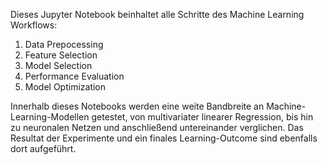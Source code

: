 Dieses Jupyter Notebook beinhaltet alle Schritte des Machine Learning Workflows:
1. Data Prepocessing
2. Feature Selection
3. Model Selection
4. Performance Evaluation
5. Model Optimization

Innerhalb dieses Notebooks werden eine weite Bandbreite an Machine-Learning-Modellen getestet, von multivariater linearer Regression, bis hin zu neuronalen Netzen und anschließend untereinander verglichen.
Das Resultat der Experimente und ein finales Learning-Outcome sind ebenfalls dort aufgeführt.
